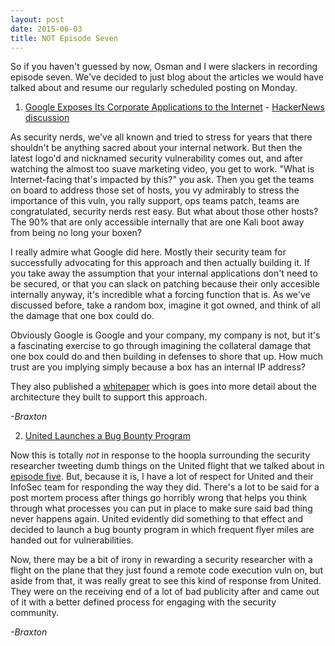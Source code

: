 ```yaml
---
layout: post
date: 2015-06-03
title: NOT Episode Seven
---
```


So if you haven't guessed by now, Osman and I were slackers in recording episode seven. We've decided to just blog about the articles we would have talked about and resume our regularly scheduled posting on Monday.

1. [Google Exposes Its Corporate Applications to the Internet](http://blogs.wsj.com/cio/2015/05/11/google-moves-its-corporate-applications-to-the-internet/) -  [HackerNews discussion](https://news.ycombinator.com/item?id=9539372)

As security nerds, we've all known and tried to stress for years that there shouldn't be anything sacred
about your internal network. But then the latest logo'd and nicknamed security vulnerability comes
out, and after watching the almost too suave marketing video, you get to work. "What is
Internet-facing that's impacted by this?" you ask. Then you get the teams on board to address those
set of hosts, you vy admirably to stress the importance of this vuln, you rally support, ops teams
patch, teams are congratulated, security nerds rest easy. But what about those other hosts? The 90% that 
are only accessible internally that are one Kali boot away from being no long your boxen?

I really admire what Google did here. Mostly their security team for successfully advocating for
this approach and then actually building it. If you take away the assumption that your internal
applications don't need to be secured, or that you can slack on patching because their only
accesible internally anyway, it's incredible what a forcing function that is. As we've discussed
before, take a random box, imagine it got owned, and think of all the damage that one box could do.

Obviously Google is Google and your company, my company is not, but it's a fascinating exercise to
go through imagining the collateral damage that one box could do and then building in defenses to
shore that up. How much trust are you implying simply because a box has an internal IP address?

They also published a [whitepaper](http://static.googleusercontent.com/media/research.google.com/en/us/pubs/archive/43231.pdf) which is goes into more detail about the architecture they built to
support this approach.

*-Braxton*

2. [United Launches a Bug Bounty Program](http://www.united.com/web/en-US/content/Contact/bugbounty.aspx)

Now this is totally *not* in response to the hoopla surrounding the security researcher tweeting
dumb things on the United flight that we talked about in [episode five](http://soundsecurity.io/episodes/2015/04/23/fasten_your_seatbelts_for_vdbir/). But, because it is, I have a lot of respect for United and their InfoSec team for responding the way they did. There's a lot to be said for a post mortem process after things go horribly wrong that helps you think through what processes you can put in place to make sure said bad thing never happens again. United evidently did something to that effect and decided to launch a bug bounty program in which frequent flyer miles are handed out for vulnerabilities.

Now, there may be a bit of irony in rewarding a security researcher with a flight on the plane that
they just found a remote code execution vuln on, but aside from that, it was really great to see
this kind of response from United. They were on the receiving end of a lot of bad publicity after
and came out of it with a better defined process for engaging with the security community.

*-Braxton*
